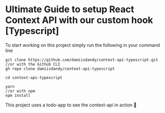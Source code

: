 # Ultimate Guide to setup React Context API with our custom hook [Typescript]

To start working on this project simply run the following in your command line

```
git clone https://github.com/damiisdandy/context-api-typescript.git
//or with the Github CLI
gh repo clone damiisdandy/context-api-typescript

cd context-api-typescript

yarn
//or with npm
npm install

```

This project uses a todo-app to see the context-api in action 💪
